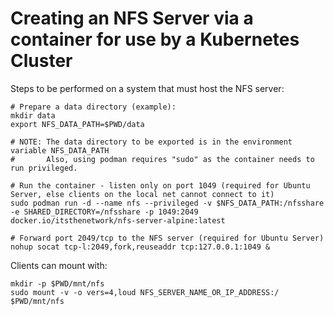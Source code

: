 # Creating an NFS Server via a container for use by a Kubernetes Cluster

Steps to be performed on a system that must host the NFS server:

```shell
# Prepare a data directory (example):
mkdir data
export NFS_DATA_PATH=$PWD/data

# NOTE: The data directory to be exported is in the environment variable NFS_DATA_PATH
#       Also, using podman requires "sudo" as the container needs to run privileged.

# Run the container - listen only on port 1049 (required for Ubuntu Server, else clients on the local net cannot connect to it)
sudo podman run -d --name nfs --privileged -v $NFS_DATA_PATH:/nfsshare -e SHARED_DIRECTORY=/nfsshare -p 1049:2049 docker.io/itsthenetwork/nfs-server-alpine:latest

# Forward port 2049/tcp to the NFS server (required for Ubuntu Server)
nohup socat tcp-l:2049,fork,reuseaddr tcp:127.0.0.1:1049 &
```

Clients can mount with:

```shell
mkdir -p $PWD/mnt/nfs
sudo mount -v -o vers=4,loud NFS_SERVER_NAME_OR_IP_ADDRESS:/ $PWD/mnt/nfs
```
